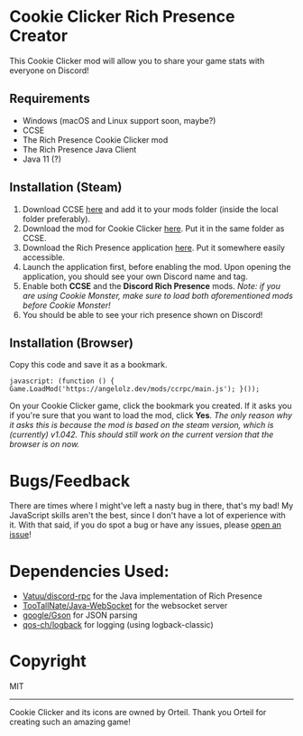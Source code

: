 # Cookie Clicker Rich Presence Creator
This Cookie Clicker mod will allow you to share your game stats with everyone on Discord!

## Requirements
- Windows (macOS and Linux support soon, maybe?)
- CCSE
- The Rich Presence Cookie Clicker mod
- The Rich Presence Java Client
- Java 11 (?)

## Installation (Steam)
1) Download CCSE [here](https://klattmose.github.io/CookieClicker/SteamMods/CCSE.zip?v=2.031) and add it to your mods folder (inside the local folder preferably).
2) Download the mod for Cookie Clicker [here](https://www.google.com/). Put it in the same folder as CCSE.
3) Download the Rich Presence application [here](https://www.google.com/). Put it somewhere easily accessible.
4) Launch the application first, before enabling the mod. Upon opening the application, you should see your own Discord name and tag.
5) Enable both **CCSE** and the **Discord Rich Presence** mods. *Note: if you are using Cookie Monster, make sure to load both aforementioned mods before Cookie Monster!*
6) You should be able to see your rich presence shown on Discord!

## Installation (Browser)
Copy this code and save it as a bookmark.
```
javascript: (function () {   Game.LoadMod('https://angelolz.dev/mods/ccrpc/main.js'); }());
```

On your Cookie Clicker game, click the bookmark you created. If it asks you if you're sure that you want to load the mod, click **Yes**. *The only reason why it asks this is because the mod is based on the steam version, which is (currently) v1.042. This should still work on the current version that the browser is on now.* 

# Bugs/Feedback
There are times where I might've left a nasty bug in there, that's my bad! My JavaScript skills aren't the best, since I don't have a lot of experience with it. With that said, if you do spot a bug or have any issues, please [open an issue](https://github.com/angelolz1/CookieClickerRPC/issues)! 

# Dependencies Used:
- [Vatuu/discord-rpc](https://github.com/Vatuu/discord-rpc) for the Java implementation of Rich Presence
- [TooTallNate/Java-WebSocket](https://github.com/TooTallNate/Java-WebSocket) for the websocket server
- [google/Gson](https://github.com/google/gson) for JSON parsing
- [qos-ch/logback](https://github.com/qos-ch/logback) for logging (using logback-classic)

# Copyright
MIT

---
Cookie Clicker and its icons are owned by Orteil. Thank you Orteil for creating such an amazing game! 
